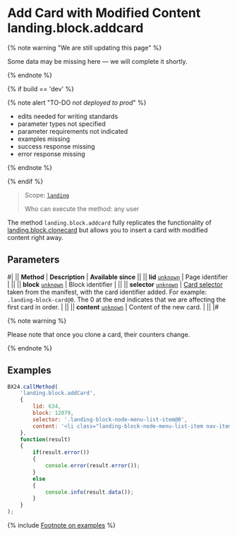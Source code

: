 # Add Card with Modified Content landing.block.addcard

{% note warning "We are still updating this page" %}

Some data may be missing here — we will complete it shortly.

{% endnote %}

{% if build == 'dev' %}

{% note alert "TO-DO _not deployed to prod_" %}

- edits needed for writing standards
- parameter types not specified
- parameter requirements not indicated
- examples missing
- success response missing
- error response missing

{% endnote %}

{% endif %}

> Scope: [`landing`](../../../scopes/permissions.md)
>
> Who can execute the method: any user

The method `landing.block.addcard` fully replicates the functionality of [landing.block.clonecard](./landing-block-clone-card.md) but allows you to insert a card with modified content right away.

## Parameters

#|
|| **Method** | **Description** | **Available since** ||
|| **lid**
[`unknown`](../../../data-types.md) | Page identifier | ||
|| **block**
[`unknown`](../../../data-types.md) | Block identifier | ||
|| **selector**
[`unknown`](../../../data-types.md) | [Card selector](../manifest.md#key-cards) taken from the manifest, with the card identifier added.
For example: `.landing-block-card@0`. The 0 at the end indicates that we are affecting the first card in order. | ||
|| **content**
[`unknown`](../../../data-types.md) | Content of the new card. | ||
|#

{% note warning %}

Please note that once you clone a card, their counters change.

{% endnote %}

## Examples

```js
BX24.callMethod(
    'landing.block.addCard',
    {
        lid: 634,
        block: 12079,
        selector: '.landing-block-node-menu-list-item@0',
        content: '<li class="landing-block-node-menu-list-item nav-item g-mx-30--lg g-mb-7 g-mb-0--lg">' + '<a href="#about" class="landing-block-node-menu-list-item-link nav-link g-color-white p-0">New card item</a>' + '</li>'
    },
    function(result)
    {
        if(result.error())
        {
            console.error(result.error());
        }
        else
        {
            console.info(result.data());
        }
    }
);
```

{% include [Footnote on examples](../../../../_includes/examples.md) %}